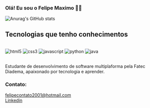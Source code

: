 ### Olá! Eu sou o Felipe Maximo 🧑‍💻


![Anurag's GitHub stats](https://github-readme-stats.vercel.app/api?username=felipemaximo01&show_icons=true&theme=dracula)

## Tecnologias que tenho conhecimentos

<div style="display: inline_block"><br/>
  <img alingn="center" alt="html5" src="https://img.shields.io/badge/HTML5-E34F26?style=for-the-badge&logo=html5&logoColor=white">
  <img alingn="center" alt="css3" src="https://img.shields.io/badge/CSS3-1572B6?style=for-the-badge&logo=css3&logoColor=white">
  <img alingn="center" alt="javascript" src="https://img.shields.io/badge/JavaScript-323330?style=for-the-badge&logo=javascript&logoColor=F7DF1E">
  <img alingn="center" alt="python" src="https://img.shields.io/badge/Python-3776AB?style=for-the-badge&logo=python&logoColor=white">
  <img alingn="center" alt="java" src="https://img.shields.io/badge/Java-ED8B00?style=for-the-badge&logo=java&logoColor=white">
</div><br/>

Estudante de desenvolvimento de software multiplaforma pela Fatec Diadema, apaixonado por tecnologia e aprender.

### Contato:
felipecontato2001@hotmail.com<br>
[Linkedin](https://www.linkedin.com/in/felipemaximo01/)

